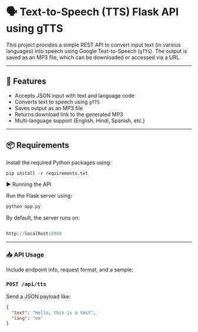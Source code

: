 # 🗣️ Text-to-Speech (TTS) Flask API using gTTS

This project provides a simple REST API to convert input text (in various languages) into speech using Google Text-to-Speech (`gTTS`). The output is saved as an MP3 file, which can be downloaded or accessed via a URL.

---

## 🚀 Features

- Accepts JSON input with text and language code
- Converts text to speech using `gTTS`
- Saves output as an MP3 file
- Returns download link to the generated MP3
- Multi-language support (English, Hindi, Spanish, etc.)

---

## 📦 Requirements

Install the required Python packages using:

```python
pip install -r requirements.txt


```
▶️ Running the API

Run the Flask server using:

```python 
python app.py

```
By default, the server runs on:

```python

http://localhost:8080

```



---

###  📥 API Usage

Include endpoint info, request format, and a sample:


### `POST /api/tts`

Send a JSON payload like:

```json
{
  "text": "Hello, this is a test",
  "lang": "en"
}
